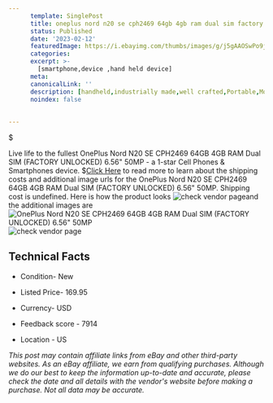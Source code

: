 ```yaml
---
      template: SinglePost
      title: oneplus nord n20 se cph2469 64gb 4gb ram dual sim factory unlocked 6 56 50mp
      status: Published
      date: '2023-02-12'
      featuredImage: https://i.ebayimg.com/thumbs/images/g/j5gAAOSwPo9jwJn9/s-l225.jpg
      categories: 
      excerpt: >-
        [smartphone,device ,hand held device]
      meta:
      canonicalLink: ''
      description: [handheld,industrially made,well crafted,Portable,Mobile,Compact,Convenient,Lightweight,Maneuverable,Man-portable,Miniature,Carriable,Hand-held,Light,Holdable,Transportable,Mobile device,Pocket-sized,On-the-go,Wireless,Cordless,Compact size,Convenient size, smartphone,device ,hand held device]
      noindex: false
      
        
---
```

$

Live life to the fullest OnePlus Nord N20 SE CPH2469 64GB 4GB RAM Dual SIM (FACTORY UNLOCKED) 6.56" 50MP - a 1-star Cell Phones & Smartphones device.
$[Click Here](https://www.ebay.com/itm/125715686662?hash=item1d453d2506%3Ag%3Aj5gAAOSwPo9jwJn9&mkevt=1&mkcid=1&mkrid=711-53200-19255-0&campid=%253CePNCampaignId%253E&customid=%253CreferenceId%253E&toolid=10049) to read more to learn about the shipping costs and additional image urls for the OnePlus Nord N20 SE CPH2469 64GB 4GB RAM Dual SIM (FACTORY UNLOCKED) 6.56" 50MP. Shipping cost is undefined. Here is how the product looks ![check vendor page](https://i.ebayimg.com/thumbs/images/g/j5gAAOSwPo9jwJn9/s-l225.jpg)and the additional images are![OnePlus Nord N20 SE CPH2469 64GB 4GB RAM Dual SIM (FACTORY UNLOCKED) 6.56" 50MP](https://i.ebayimg.com/images/g/j5gAAOSwPo9jwJn9/s-l960.jpg)![check vendor page](https://origin-galleryplus.ebayimg.com/ws/web/125715686662_2_0_1/225x225.jpg,https://origin-galleryplus.ebayimg.com/ws/web/125715686662_3_0_1/225x225.jpg,https://origin-galleryplus.ebayimg.com/ws/web/125715686662_4_0_1/225x225.jpg,https://origin-galleryplus.ebayimg.com/ws/web/125715686662_5_0_1/225x225.jpg)



 ## Technical Facts 



     
      

 - Condition- New 


      

 - Listed Price- 169.95 


      

 - Currency- USD 


      

 - Feedback score - 7914 


      

 - Location - US 


      
      

 *_This post may contain affiliate links from eBay and other third-party websites. As an eBay affiliate, we earn from qualifying purchases. Although we do our best to keep the information up-to-date and accurate, please check the date and all details with the vendor's website before making a purchase. Not all data may be accurate._*






